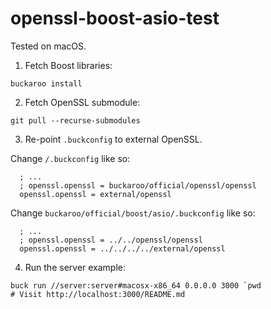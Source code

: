 # openssl-boost-asio-test

Tested on macOS. 

1. Fetch Boost libraries: 

```bash=
buckaroo install 
```

2. Fetch OpenSSL submodule: 

```bash=
git pull --recurse-submodules
```

3. Re-point `.buckconfig` to external OpenSSL. 

Change `/.buckconfig` like so: 

```ini=
  ; ...
  ; openssl.openssl = buckaroo/official/openssl/openssl
  openssl.openssl = external/openssl
```

Change `buckaroo/official/boost/asio/.buckconfig` like so: 

```ini=
  ; ...
  ; openssl.openssl = ../../openssl/openssl
  openssl.openssl = ../../../../external/openssl
```

4. Run the server example: 

```bash=
buck run //server:server#macosx-x86_64 0.0.0.0 3000 `pwd
# Visit http://localhost:3000/README.md
```
